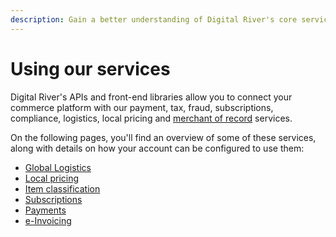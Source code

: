 ```yaml
---
description: Gain a better understanding of Digital River's core services
---
```


# Using our services

Digital River's APIs and front-end libraries allow you to connect your commerce platform with our payment, tax, fraud, subscriptions, compliance, logistics, local pricing and [merchant of record](https://www.digitalriver.com/merchant-of-record/) services.

On the following pages, you'll find an overview of some of these services, along with details on how your account can be configured to use them:

* [Global Logistics](global-logistics.md)
* [Local pricing](local-pricing.md)
* [Item classification](item-classification.md)
* [Subscriptions](subscriptions.md)
* [Payments](broken-reference)
* [e-Invoicing](e-invoicing.md)

